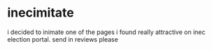 # inecimitate
i decided to inimate one of the pages i found really attractive on inec election portal. send in reviews please
